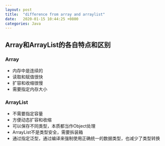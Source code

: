 ```yaml
---
layout: post
title:  "difference from array and arraylist"
date:   2020-01-15 10:44:25 +0800
categories: Java
---
```


## Array和ArrayList的各自特点和区别

### Array
* 内存中是连续的
* 读取和赋值很快
* 扩容和收缩很慢
* 需要指定内存大小

### ArrayList
* 不需要指定容量
* 方便动态扩容和收缩
* 可以保存不同类型，本质都当作Object处理
* ArrayList不是类型安全，需要拆装箱
* 通过指定泛型，通过编译来强制使用正确统一的数据类型，也减少了类型转换
